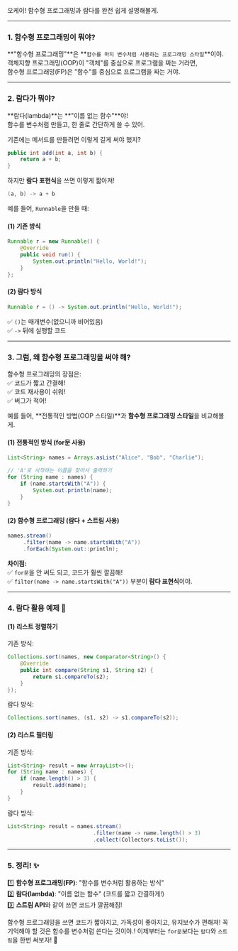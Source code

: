 오케이! 함수형 프로그래밍과 람다를 완전 쉽게 설명해볼게.  

---

### 1. 함수형 프로그래밍이 뭐야?  
**"함수형 프로그래밍"**은 **`함수를 마치 변수처럼 사용하는 프로그래밍 스타일`**이야.  
객체지향 프로그래밍(OOP)이 "객체"를 중심으로 프로그램을 짜는 거라면,  
함수형 프로그래밍(FP)은 "함수"를 중심으로 프로그램을 짜는 거야.  

---


### 2. 람다가 뭐야?  
**람다(lambda)**는 **"이름 없는 함수"**야!  
함수를 변수처럼 만들고, 한 줄로 간단하게 쓸 수 있어.  

기존에는 메서드를 만들려면 이렇게 길게 써야 했지?  
```java
public int add(int a, int b) {
    return a + b;
}
```
하지만 **람다 표현식**을 쓰면 이렇게 짧아져!  
```java
(a, b) -> a + b
```
예를 들어, `Runnable`을 만들 때:  
#### (1) 기존 방식
```java
Runnable r = new Runnable() {
    @Override
    public void run() {
        System.out.println("Hello, World!");
    }
};
```
#### (2) 람다 방식
```java
Runnable r = () -> System.out.println("Hello, World!");
```
✅ `()`는 매개변수(없으니까 비어있음)  
✅ `->` 뒤에 실행할 코드  

---


### 3. 그럼, 왜 함수형 프로그래밍을 써야 해?  
함수형 프로그래밍의 장점은:  
✅ 코드가 짧고 간결해!  
✅ 코드 재사용이 쉬워!  
✅ 버그가 적어!  

예를 들어, **전통적인 방법(OOP 스타일)**과 **함수형 프로그래밍 스타일**을 비교해볼게.  

#### (1) 전통적인 방식 (for문 사용)
```java
List<String> names = Arrays.asList("Alice", "Bob", "Charlie");

// 'A'로 시작하는 이름을 찾아서 출력하기
for (String name : names) {
    if (name.startsWith("A")) {
        System.out.println(name);
    }
}
```

#### (2) 함수형 프로그래밍 (람다 + 스트림 사용)
```java
names.stream()
     .filter(name -> name.startsWith("A"))
     .forEach(System.out::println);
```
**차이점:**  
✅ `for문`을 안 써도 되고, 코드가 훨씬 깔끔해!  
✅ `filter(name -> name.startsWith("A"))` 부분이 **람다 표현식**이야.  

---

### 4. 람다 활용 예제 🚀  
#### (1) 리스트 정렬하기  
기존 방식:
```java
Collections.sort(names, new Comparator<String>() {
    @Override
    public int compare(String s1, String s2) {
        return s1.compareTo(s2);
    }
});
```
람다 방식:
```java
Collections.sort(names, (s1, s2) -> s1.compareTo(s2));
```
#### (2) 리스트 필터링  
기존 방식:
```java
List<String> result = new ArrayList<>();
for (String name : names) {
    if (name.length() > 3) {
        result.add(name);
    }
}
```
람다 방식:
```java
List<String> result = names.stream()
                           .filter(name -> name.length() > 3)
                           .collect(Collectors.toList());
```
---

### 5. 정리! ✨  
1️⃣ **함수형 프로그래밍(FP)**: "함수를 변수처럼 활용하는 방식"  
2️⃣ **람다(lambda)**: "이름 없는 함수" (코드를 짧고 간결하게!)  
3️⃣ **스트림 API**와 같이 쓰면 코드가 깔끔해짐!  

함수형 프로그래밍을 쓰면 코드가 짧아지고, 가독성이 좋아지고, 유지보수가 편해져! 
꼭 기억해야 할 것은 함수를 변수처럼 쓴다는 것이야.! 
이제부터는 `for문`보다는 `람다`와 `스트림`을 한번 써보자! 🚀